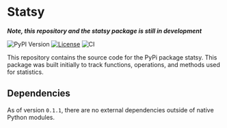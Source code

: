 # Statsy

_**Note, this repository and the statsy package is still in development**_

![PyPI Version](https://img.shields.io/pypi/v/statsy.svg)
[![License](https://img.shields.io/badge/License-Apache_2.0-blue.svg)](https://opensource.org/licenses/Apache-2.0)
![CI](https://github.com/cameronmore/Statsy/workflows/CI/badge.svg)

This repository contains the source code for the PyPi package statsy. This package was built initially to track functions, operations, and methods used for statistics.

## Dependencies
As of version `0.1.1`, there are no external dependencies outside of native Python modules.